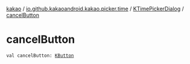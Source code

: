 [kakao](../../index.md) / [io.github.kakaoandroid.kakao.picker.time](../index.md) / [KTimePickerDialog](index.md) / [cancelButton](./cancel-button.md)

# cancelButton

`val cancelButton: `[`KButton`](../../io.github.kakaoandroid.kakao.text/-k-button/index.md)